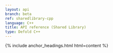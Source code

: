 ```yaml
---
layout: api
branch: beta
ref: sharedlibrary-cpp
language: C++
title: API reference (Shared Library)
type: Defold C++
---
```

{% include anchor_headings.html html=content %}